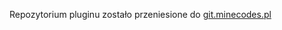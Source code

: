 Repozytorium pluginu zostało przeniesione do [git.minecodes.pl](https://git.minecodes.pl/mineCodes/mineEconomy)
